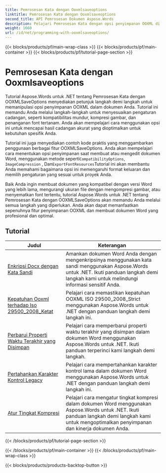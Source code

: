```yaml
---
title: Pemrosesan Kata dengan Ooxmlsaveoptions
linktitle: Pemrosesan Kata dengan Ooxmlsaveoptions
second_title: API Pemrosesan Dokumen Aspose.Words
description: Pelajari Pemrosesan Kata dengan opsi penyimpanan OOXML di Aspose.Words untuk .NET. Tutorial komprehensif dan contoh kode untuk memanipulasi dan menyesuaikan penyimpanan dokumen Word dalam format OOXML.
weight: 1660
url: /id/net/programming-with-ooxmlsaveoptions/
---
```


{{< blocks/products/pf/main-wrap-class >}}
{{< blocks/products/pf/main-container >}}
{{< blocks/products/pf/tutorial-page-section >}}

# Pemrosesan Kata dengan Ooxmlsaveoptions

Tutorial Aspose.Words untuk .NET tentang Pemrosesan Kata dengan OOXMLSaveOptions menyediakan petunjuk langkah demi langkah untuk memanipulasi opsi penyimpanan OOXML dalam dokumen Anda. Tutorial ini memandu Anda melalui langkah-langkah untuk menyesuaikan pengaturan cadangan, seperti kompatibilitas mundur, kompresi gambar, dan penanganan font tertanam. Anda akan mempelajari cara menggunakan opsi ini untuk mencapai hasil cadangan akurat yang dioptimalkan untuk kebutuhan spesifik Anda.

 Tutorial ini juga menyediakan contoh kode praktis yang menggambarkan penggunaan berbagai fitur OOXMLSaveOptions. Anda akan mempelajari cara menentukan opsi penyimpanan saat membuat atau mengedit dokumen Word, menggunakan metode seperti`CompatibilityOptions`, `ImageCompression` , Dan`ExportFontResources`Tutorial ini akan membantu Anda memahami bagaimana opsi ini memengaruhi format keluaran dan memilih pengaturan yang sesuai untuk proyek Anda.

Baik Anda ingin membuat dokumen yang kompatibel dengan versi Word yang lebih lama, mengurangi ukuran file dengan mengompresi gambar, atau menyematkan font tertentu, tutorial Aspose.Words untuk .NET tentang Pemrosesan Kata dengan OOXMLSaveOptions akan memandu Anda melalui semua langkah yang diperlukan. Anda akan dapat memanfaatkan sepenuhnya fitur penyimpanan OOXML dan membuat dokumen Word yang profesional dan optimal.

 ## Tutorial
| Judul | Keterangan |
| --- | --- |
| [Enkripsi Docx dengan Kata Sandi](./encrypt-docx-with-password/) | Amankan dokumen Word Anda dengan mengenkripsinya menggunakan kata sandi menggunakan Aspose.Words untuk .NET. Ikuti panduan langkah demi langkah kami untuk melindungi informasi sensitif Anda. |
| [Kepatuhan Ooxml terhadap Iso 29500_2008_Ketat](./ooxml-compliance-iso-29500_2008_strict/) | Pelajari cara memastikan kepatuhan OOXML ISO 29500_2008_Strict menggunakan Aspose.Words untuk .NET dengan panduan langkah demi langkah ini. |
| [Perbarui Properti Waktu Terakhir yang Disimpan](./update-last-saved-time-property/) | Pelajari cara memperbarui properti waktu terakhir yang disimpan dalam dokumen Word menggunakan Aspose.Words untuk .NET. Ikuti panduan terperinci kami langkah demi langkah. |
| [Pertahankan Karakter Kontrol Legacy](./keep-legacy-control-chars/) | Pelajari cara mempertahankan karakter kontrol lama dalam dokumen Word menggunakan Aspose.Words untuk .NET dengan panduan langkah demi langkah ini. |
| [Atur Tingkat Kompresi](./set-compression-level/) | Pelajari cara mengatur tingkat kompresi dalam dokumen Word menggunakan Aspose.Words untuk .NET. Ikuti panduan langkah demi langkah kami untuk mengoptimalkan penyimpanan dan kinerja dokumen Anda. |
{{< /blocks/products/pf/tutorial-page-section >}}

{{< /blocks/products/pf/main-container >}}
{{< /blocks/products/pf/main-wrap-class >}}

{{< blocks/products/products-backtop-button >}}

